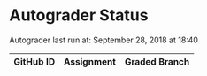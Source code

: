 # Autograder Status
Autograder last run at: September 28, 2018 at 18:40

| GitHub ID | Assignment | Graded Branch |
|-----------|------------|---------------|
